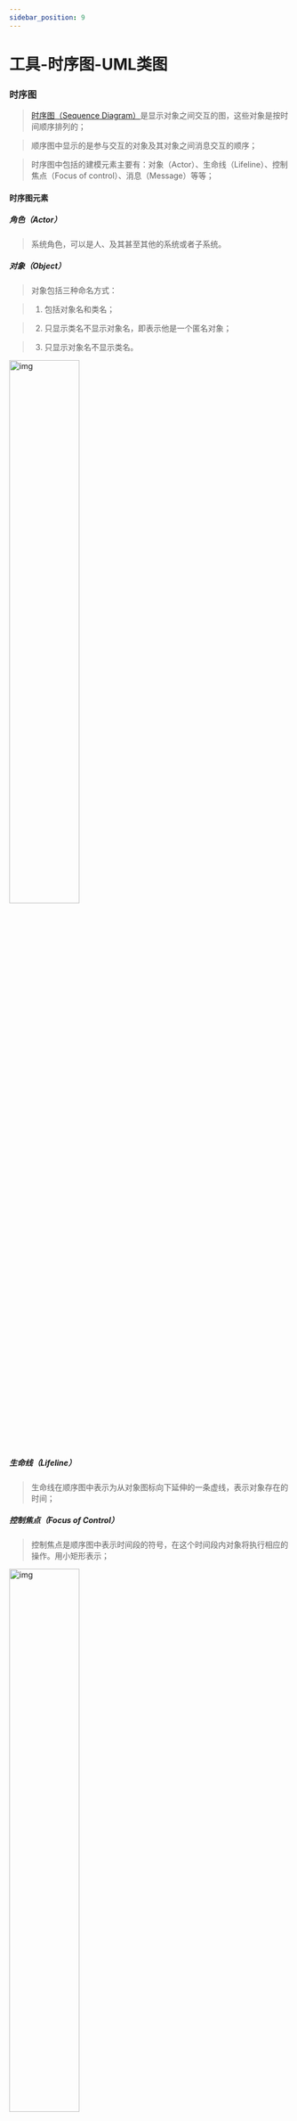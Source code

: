 ```yaml
---
sidebar_position: 9
---
```


# 工具-时序图-UML类图

### 时序图


> [时序图（Sequence Diagram）](https://www.cnblogs.com/ywqu/archive/2009/12/22/1629426.html)是显示对象之间交互的图，这些对象是按时间顺序排列的；

>

> 顺序图中显示的是参与交互的对象及其对象之间消息交互的顺序；

>

> 时序图中包括的建模元素主要有：对象（Actor）、生命线（Lifeline）、控制焦点（Focus of control）、消息（Message）等等；


#### 时序图元素


##### 角色（Actor）


> 系统角色，可以是人、及其甚至其他的系统或者子系统。


#####  对象（Object）


> 对象包括三种命名方式：

>

> 1. 包括对象名和类名；

>

> 2. 只显示类名不显示对象名，即表示他是一个匿名对象；

>

> 3. 只显示对象名不显示类名。


<img src="https://hayes-typora.oss-cn-shenzhen.aliyuncs.com/SequenceDiagram.jpg" alt="img" width="50%" />


##### 生命线（Lifeline）


> 生命线在顺序图中表示为从对象图标向下延伸的一条虚线，表示对象存在的时间；


##### 控制焦点（Focus of Control）


> 控制焦点是顺序图中表示时间段的符号，在这个时间段内对象将执行相应的操作。用小矩形表示；


<img src="https://hayes-typora.oss-cn-shenzhen.aliyuncs.com/ElementFOC.jpg" alt="img" width="50%" />


##### 消息（Message）


> 消息一般分为同步消息（Synchronous Message），异步消息（Asynchronous Message）和返回消息（Return Message）；


> 同步消息=调用消息（Synchronous Message）

>

> > 消息的发送者把控制传递给消息的接收者，然后停止活动，等待消息的接收者放弃或者返回控制。用来表示同步的意义。

>

> 异步消息（Asynchronous Message）

>

> > 消息发送者通过消息把信号传递给消息的接收者，然后继续自己的活动，不等待接受者返回消息或者控制。异步消息的接收者和发送者是并发工作的。

>

> 返回消息（Return Message）

>

> > 返回消息表示从过程调用返回。


<img src="https://hayes-typora.oss-cn-shenzhen.aliyuncs.com/Message.gif" alt="img" width="50%" />


##### 自关联消息（Self-Message）


> 表示方法的自身调用（回调）以及一个对象内的一个方法调用另外一个方法。


<img src="https://hayes-typora.oss-cn-shenzhen.aliyuncs.com/SelfMessage.gif" alt="img" width="50%" />


##### 组合示例


> Alternative fragment（denoted “alt”） 与 if…then…else对应

>

> Option fragment (denoted “opt”) 与 Switch对应

>

> Parallel fragment (denoted “par”) 表示同时发生

>

> Loop fragment(denoted “loop”) 与 for 或者 Foreach对应


<img src="https://hayes-typora.oss-cn-shenzhen.aliyuncs.com/CombinedFragments.gif" alt="img" width="50%" />


#### 时序图实例分析


>  完成课程创建功能，主要流程有：

>

>  1、请求添加课程页面，填写课程表单，点击【create】按钮

>

>  2、添加课程信息到数据库

>

>  3、向课程对象追加主题信息

>

>  4、为课程指派教师

>

>  5、完成课程创建功能


<img src="https://hayes-typora.oss-cn-shenzhen.aliyuncs.com/Dequence_Diagram_Example.jpg" alt="img" width="50%" />


> 1、序号1.0-1.3 完成页面的初始化

>

> 2、序号1.4-1.5 课程管理员填充课程表单

>

> 3、序号1.6-1.7 课程管理员点击【Create】按钮，并响应点击事件

>

> 4、序号1.8   Service层创建课程

>

> 5、序号1.9-1.10 添加课程到数据库，并返回课程编号CourseId

>

> 6、序号1.11-1.12 添加课程主题到数据库，并返回主题编号topicId

>

> 7、序号1.13     给课程指派教师

>

> 8、序号1.14     向界面抛创建课程成功与否的消息


### 类之间的关系（UML类图）


- 车的类图结构为`<<abstract>>`，表示车是一个抽象类；

- 它有两个继承类：小汽车和自行车；它们之间的关系为实现关系，使用带空心箭头的虚线表示；

- 小汽车为与SUV之间也是继承关系，它们之间的关系为泛化关系，使用带空心箭头的实线表示；

- 小汽车与发动机之间是组合关系，使用带实心箭头的实线表示；

- 学生与班级之间是聚合关系，使用带空心箭头的实线表示；

- 学生与身份证之间为关联关系，使用一根实线表示；

- 学生上学需要用到自行车，与自行车是一种依赖关系，使用带箭头的虚线表示；


<img src="https://hayes-typora.oss-cn-shenzhen.aliyuncs.com/uml_class_struct.jpg" alt="_images/uml_class_struct.jpg" width="50%" />


#### 泛化关系(generalization)


> 泛化关系用一条带空心箭头的直线表示；

>

> eg：汽车在现实中有实现，可用汽车定义具体的对象；汽车与SUV之间为泛化关系；

>

> 最终代码中，泛化关系表现为继承非抽象类；


#### 实现关系(realize)


> 实现关系用一条带空心箭头的虚线表示；

>

> eg：”车”为一个抽象概念，在现实中并无法直接用来定义对象；只有指明具体的子类(汽车还是自行车)，才可以用来定义对象（”车”这个类在C++中用抽象类表示，在JAVA中有接口这个概念）

>

> 最终代码中，实现关系表现为继承抽象类；


#### 聚合关系(aggregation)


> 聚合关系用一条带空心菱形箭头的直线表示；

>

> 聚合关系用于表示实体对象之间的关系，表示整体由部分构成的语义；eg：一个部门由多个员工组成；

>

> 与组合关系不同的是，整体和部分不是强依赖的，即使整体不存在了，部分仍然存在；eg：部门撤销了，人员不会消失，他们依然存在；


#### 组合关系(composition)


> 组合关系用一条带实心菱形箭头直线表示；

>

> 与聚合关系一样，组合关系同样表示整体由部分构成的语义；eg：公司由多个部门组成；

>

> 但组合关系是一种强依赖的特殊聚合关系，如果整体不存在了，则部分也不存在了；eg：公司不存在了，部门也将不存在了；


#### 关联关系(association)


> 关联关系是用一条直线表示；

>

> 它描述不同类的对象之间的结构关系；它是一种静态关系， 通常与运行状态无关，一般由常识等因素决定的；它一般用来定义对象之间静态的、天然的结构； 所以，关联关系是一种“强关联”的关系；

>

> eg：乘车人和车票之间就是一种关联关系；学生和学校就是一种关联关系；

>

> 关联关系默认不强调方向，表示对象间相互知道；如果特别强调方向，则是带箭头的直线表示；

>

> 关联对象通常是以成员变量的形式实现的；


#### 依赖关系(dependency)


> 依赖关系是用一套带箭头的虚线表示；

>

> 与关联关系不同的是，它是一种临时性的关系，通常在运行期间产生，并且随着运行时的变化； 依赖关系也可能发生变化；

>

> 显然，依赖也有方向，双向依赖是一种非常糟糕的结构，我们总是应该保持单向依赖，杜绝双向依赖的产生；

>

> 依赖关系体现为类构造方法及类方法的传入参数，箭头的指向为调用关系；依赖关系除了临时知道对方外，还是“使用”对方的方法和属性；